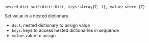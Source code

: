```
nested_dict_set!(dict::Dict, keys::Array{T, 1}, value) where {T}
```

Set value in a nested dictionary.

  * `dict`: nested dictionary to assign value
  * `keys`: keys to access nested dictionaries in sequence
  * `value`: value to assign
